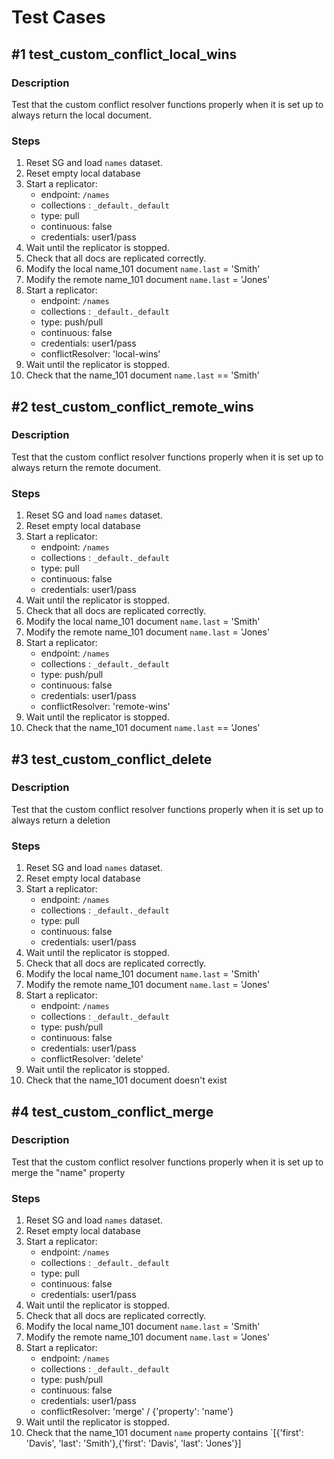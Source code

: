 # Test Cases

## #1 test_custom_conflict_local_wins

### Description

Test that the custom conflict resolver functions properly when it is
set up to always return the local document.

### Steps

1. Reset SG and load `names` dataset.
2. Reset empty local database
3. Start a replicator: 
    * endpoint: `/names`
    * collections : `_default._default`
    * type: pull
    * continuous: false
    * credentials: user1/pass
4. Wait until the replicator is stopped.
5. Check that all docs are replicated correctly.
6. Modify the local name_101 document `name.last` = 'Smith'
7. Modify the remote name_101 document `name.last` = 'Jones'
8. Start a replicator:
    * endpoint: `/names`
    * collections : `_default._default`
    * type: push/pull
    * continuous: false
    * credentials: user1/pass
    * conflictResolver: 'local-wins'
9. Wait until the replicator is stopped.
10. Check that the name_101 document `name.last` == 'Smith'

## #2 test_custom_conflict_remote_wins

### Description

Test that the custom conflict resolver functions properly when it is
set up to always return the remote document.

### Steps

1. Reset SG and load `names` dataset.
2. Reset empty local database
3. Start a replicator: 
    * endpoint: `/names`
    * collections : `_default._default`
    * type: pull
    * continuous: false
    * credentials: user1/pass
4. Wait until the replicator is stopped.
5. Check that all docs are replicated correctly.
6. Modify the local name_101 document `name.last` = 'Smith'
7. Modify the remote name_101 document `name.last` = 'Jones'
8. Start a replicator:
    * endpoint: `/names`
    * collections : `_default._default`
    * type: push/pull
    * continuous: false
    * credentials: user1/pass
    * conflictResolver: 'remote-wins'
9. Wait until the replicator is stopped.
10. Check that the name_101 document `name.last` == 'Jones'

## #3 test_custom_conflict_delete

### Description

Test that the custom conflict resolver functions properly when it is
set up to always return a deletion

### Steps

1. Reset SG and load `names` dataset.
2. Reset empty local database
3. Start a replicator: 
    * endpoint: `/names`
    * collections : `_default._default`
    * type: pull
    * continuous: false
    * credentials: user1/pass
4. Wait until the replicator is stopped.
5. Check that all docs are replicated correctly.
6. Modify the local name_101 document `name.last` = 'Smith'
7. Modify the remote name_101 document `name.last` = 'Jones'
8. Start a replicator:
    * endpoint: `/names`
    * collections : `_default._default`
    * type: push/pull
    * continuous: false
    * credentials: user1/pass
    * conflictResolver: 'delete'
9. Wait until the replicator is stopped.
10. Check that the name_101 document doesn't exist

## #4 test_custom_conflict_merge

### Description

Test that the custom conflict resolver functions properly when it is
set up to merge the "name" property

### Steps

1. Reset SG and load `names` dataset.
2. Reset empty local database
3. Start a replicator: 
    * endpoint: `/names`
    * collections : `_default._default`
    * type: pull
    * continuous: false
    * credentials: user1/pass
4. Wait until the replicator is stopped.
5. Check that all docs are replicated correctly.
6. Modify the local name_101 document `name.last` = 'Smith'
7. Modify the remote name_101 document `name.last` = 'Jones'
8. Start a replicator:
    * endpoint: `/names`
    * collections : `_default._default`
    * type: push/pull
    * continuous: false
    * credentials: user1/pass
    * conflictResolver: 'merge' / {'property': 'name'}
9. Wait until the replicator is stopped.
10. Check that the name_101 document `name` property contains `[{'first': 'Davis', 'last': 'Smith'},{'first': 'Davis', 'last': 'Jones'}]